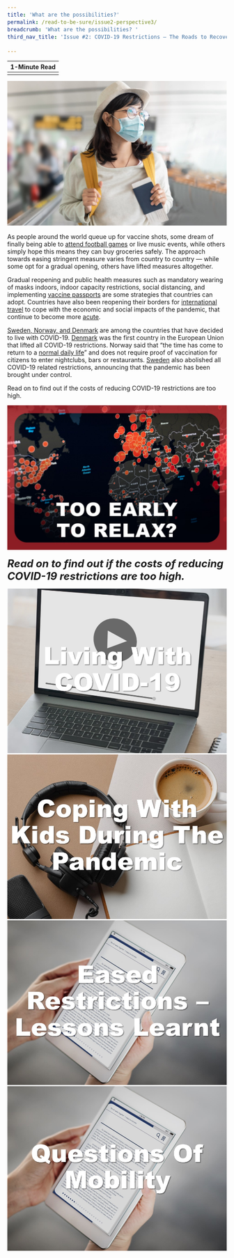 ```yaml
---
title: 'What are the possibilities?'
permalink: /read-to-be-sure/issue2-perspective3/
breadcrumb: 'What are the possibilities? '
third_nav_title: 'Issue #2: COVID-19 Restrictions — The Roads to Recovery'

---
```


| **1-Minute Read** |
| :---------------: |
|                   |

![](../images/rtbs2-perspective3-notext.jpg)

As people around the world queue up for vaccine shots, some dream of finally being able to [attend football games](https://safe.menlosecurity.com/https:/www.bloomberg.com/news/articles/2021-11-02/premier-league-soccer-crowds-pack-stadiums-like-never-before) or live music events, while others simply hope this means they can buy groceries safely. The approach towards easing stringent measure varies from country to country — while some opt for a gradual opening, others have lifted measures altogether.  



 

Gradual reopening and public health measures such as mandatory wearing of masks indoors, indoor capacity restrictions, social distancing, and implementing [vaccine passports](https://theconversation.com/vaccine-passports-why-they-are-good-for-society-160419) are some strategies that countries can adopt. Countries have also been reopening their borders for [international travel](https://www.instituteforgovernment.org.uk/explainers/covid-international-travel-rules) to cope with the economic and social impacts of the pandemic, that continue to become more [acute](https://www.iata.org/en/programs/covid-19-resources-guidelines/reopening-borders-documents/).

 

[Sweden, Norway, and Denmark](https://www.newsweek.com/sweden-norway-lifting-covid-restrictions-spark-reactions-pundits-want-end-mandates-1634916) are among the countries that have decided to live with COVID-19. [Denmark](https://www.politico.eu/article/denmark-first-eu-lift-coronavirus-restrictions/) was the first country in the European Union that lifted all COVID-19 restrictions. Norway said that “the time has come to return to a [normal daily life](https://www.reuters.com/business/healthcare-pharmaceuticals/norway-end-coronavirus-related-restrictions-saturday-2021-09-24/)” and does not require proof of vaccination for citizens to enter nightclubs, bars or restaurants. [Sweden](https://www.aa.com.tr/en/europe/sweden-lifts-all-covid-19-restrictions/2378287) also abolished all COVID-19 related restrictions, announcing that the pandemic has been brought under control. 

 

Read on to find out if the costs of reducing COVID-19 restrictions are too high.



<div>
<div class="row is-multiline">
    <div class="col is-one-half-desktop is-one-half-tablet"></div>
    <div class="col is-half-desktop is-half-tablet">
<a href="/read-to-be-sure/issue2-perspective4/"><img src="../images/rtbs2-perspective4.jpg" alt="image 4"></a>
</div>
    <div class="col is-one-half-desktop is-one-half-tablet"></div>
</div>	
</div>


***<font size=5>Read on to find out if the costs of reducing COVID-19 restrictions are too high.</font>***


<div>
<div class="row is-multiline">
    <div class="col is-half-desktop is-half-tablet">
<a href="https://royalsociety.org/science-events-and-lectures/2021/11/living-with-COVID-19/"><img src="../images/rtbs2-perspective3-watch1.jpg" alt="Living with COVID-19 – the conversation (video)"></a>
</div>
    <div class="col is-half-desktop is-half-tablet">
<a href="https://www.channelnewsasia.com/listen/heart-matter/COVID-19-vaccinations-kids-aged-5-11-unpacking-data-parental-fears-and-social-pressures-2322511"><img src="../images/rtbs2-perspective3-listen1.jpg" alt="Coping with kids during the pandemic (podcast)"></a>
</div>
    <div class="col is-half-desktop is-half-tablet">
<a href="https://www.thelancet.com/article/S0140-6736(20)32007-9/fulltext"><img src="../images/rtbs2-perspective3-read1.jpg" alt="Eased restrictions – lessons learnt"></a>
</div>
    <div class="col is-half-desktop is-half-tablet">
<a href="https://news.smu.edu.sg/news/2021/09/29/COVID-19-has-significantly-changed-singapores-commuting-patterns"><img src="../images/rtbs2-perspective3-read2.jpg" alt="Questions of mobility"></a>
</div>
</div>	
</div>



